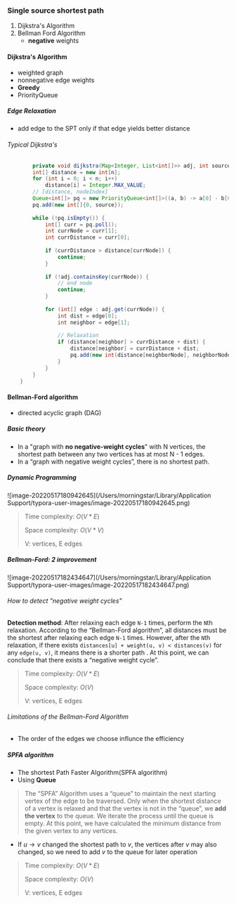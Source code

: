 ### Single source shortest path

1. Dijkstra's Algorithm
2. Bellman Ford Algorithm
   * **negative** weights



#### Dijkstra's Algorithm

* weighted graph
* nonnegative edge weights
* **Greedy**
* PriorityQueue

##### Edge Relaxation

* add edge to the SPT only if that edge yields better distance

###### Typical Dijkstra's

```java
		private void dijkstra(Map<Integer, List<int[]>> adj, int source, int n, int source) {
      	int[] distance = new int[n];
      	for (int i = 0; i < n; i++)
            distance[i] = Integer.MAX_VALUE;
      	// [distance, nodeIndex]
        Queue<int[]> pq = new PriorityQueue<int[]>((a, b) -> a[0] - b[0]);
        pq.add(new int[]{0, source});
        
        while (!pq.isEmpty()) {
            int[] curr = pq.poll();          
            int currNode = curr[1];
            int currDistance = curr[0];
            
            if (currDistance > distance[currNode]) {
                continue;
            }
            
            if (!adj.containsKey(currNode)) {
              	// end node
                continue;
            }
            
            for (int[] edge : adj.get(currNode)) {
                int dist = edge[0];
                int neighbor = edge[1];
                
                // Relaxation
                if (distance[neighbor] > currDistance + dist) {
                    distance[neighbor] = currDistance + dist;
                    pq.add(new int(distance[neighborNode], neighborNode));
                }
            }
        }
    }
```



#### Bellman-Ford algorithm

* directed acyclic graph (DAG)

##### Basic theory

* In a "graph with **no negative-weight cycles**" with N vertices, the shortest path between any two vertices has at most N - 1 edges.
* In a “graph with negative weight cycles”, there is no shortest path.

##### Dynamic Programming

![image-20220517180942645](/Users/morningstar/Library/Application Support/typora-user-images/image-20220517180942645.png)

> Time complexity: $O(V * E)$
>
> Space complexity: $O(V * V)$
>
> V: vertices, E edges



##### Bellman-Ford: 2 improvement

![image-20220517182434647](/Users/morningstar/Library/Application Support/typora-user-images/image-20220517182434647.png)

###### How to detect "negative weight cycles"

**Detection method**: After relaxing each edge `N-1` times, perform the `N`th relaxation. According to the “Bellman-Ford algorithm”, all distances must be the shortest after relaxing each edge `N-1` times. However, after the `N`th relaxation, if there exists `distances[u] + weight(u, v) < distances(v)` for any `edge(u, v)`, it means there is a shorter path . At this point, we can conclude that there exists a “negative weight cycle”.

> Time complexity: $O(V * E)$
>
> Space complexity: $O(V)$
>
> V: vertices, E edges

###### Limitations of the Bellman-Ford Algorithm

* The order of the edges we choose influnce the efficiency



##### SPFA algorithm

* The shortest Path Faster Algorithm(SPFA algorithm)
* Using **Queue**

> The “SPFA” Algorithm uses a “queue” to maintain the next starting vertex of the edge to be traversed. Only when the shortest distance of a vertex is relaxed and that the vertex is not in the “queue”, we **add the vertex** to the queue. We iterate the process until the queue is empty. At this point, we have calculated the minimum distance from the given vertex to any vertices.

* If $u \to v$ changed the shortest path to $v$, the vertices after $v$ may also changed, so we need to add $v$ to the queue for later operation

> Time complexity: $O(V * E)$
>
> Space complexity: $O(V)$
>
> V: vertices, E edges